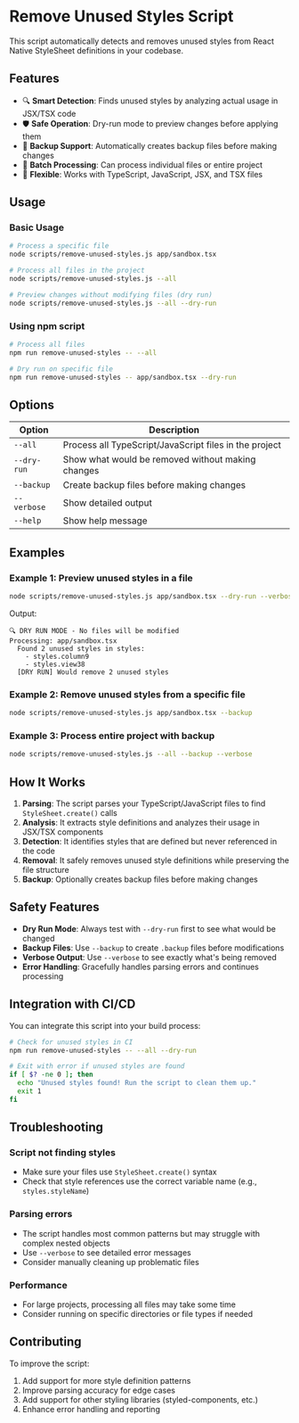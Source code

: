 # Remove Unused Styles Script

This script automatically detects and removes unused styles from React Native StyleSheet definitions in your codebase.

## Features

- 🔍 **Smart Detection**: Finds unused styles by analyzing actual usage in JSX/TSX code
- 🛡️ **Safe Operation**: Dry-run mode to preview changes before applying them
- 💾 **Backup Support**: Automatically creates backup files before making changes
- 📁 **Batch Processing**: Can process individual files or entire project
- 🔧 **Flexible**: Works with TypeScript, JavaScript, JSX, and TSX files

## Usage

### Basic Usage

```bash
# Process a specific file
node scripts/remove-unused-styles.js app/sandbox.tsx

# Process all files in the project
node scripts/remove-unused-styles.js --all

# Preview changes without modifying files (dry run)
node scripts/remove-unused-styles.js --all --dry-run
```

### Using npm script

```bash
# Process all files
npm run remove-unused-styles -- --all

# Dry run on specific file
npm run remove-unused-styles -- app/sandbox.tsx --dry-run
```

## Options

| Option      | Description                                            |
| ----------- | ------------------------------------------------------ |
| `--all`     | Process all TypeScript/JavaScript files in the project |
| `--dry-run` | Show what would be removed without making changes      |
| `--backup`  | Create backup files before making changes              |
| `--verbose` | Show detailed output                                   |
| `--help`    | Show help message                                      |

## Examples

### Example 1: Preview unused styles in a file

```bash
node scripts/remove-unused-styles.js app/sandbox.tsx --dry-run --verbose
```

Output:

```
🔍 DRY RUN MODE - No files will be modified
Processing: app/sandbox.tsx
  Found 2 unused styles in styles:
    - styles.column9
    - styles.view38
  [DRY RUN] Would remove 2 unused styles
```

### Example 2: Remove unused styles from a specific file

```bash
node scripts/remove-unused-styles.js app/sandbox.tsx --backup
```

### Example 3: Process entire project with backup

```bash
node scripts/remove-unused-styles.js --all --backup --verbose
```

## How It Works

1. **Parsing**: The script parses your TypeScript/JavaScript files to find `StyleSheet.create()` calls
2. **Analysis**: It extracts style definitions and analyzes their usage in JSX/TSX components
3. **Detection**: It identifies styles that are defined but never referenced in the code
4. **Removal**: It safely removes unused style definitions while preserving the file structure
5. **Backup**: Optionally creates backup files before making changes

## Safety Features

- **Dry Run Mode**: Always test with `--dry-run` first to see what would be changed
- **Backup Files**: Use `--backup` to create `.backup` files before modifications
- **Verbose Output**: Use `--verbose` to see exactly what's being removed
- **Error Handling**: Gracefully handles parsing errors and continues processing

## Integration with CI/CD

You can integrate this script into your build process:

```bash
# Check for unused styles in CI
npm run remove-unused-styles -- --all --dry-run

# Exit with error if unused styles are found
if [ $? -ne 0 ]; then
  echo "Unused styles found! Run the script to clean them up."
  exit 1
fi
```

## Troubleshooting

### Script not finding styles

- Make sure your files use `StyleSheet.create()` syntax
- Check that style references use the correct variable name (e.g., `styles.styleName`)

### Parsing errors

- The script handles most common patterns but may struggle with complex nested objects
- Use `--verbose` to see detailed error messages
- Consider manually cleaning up problematic files

### Performance

- For large projects, processing all files may take some time
- Consider running on specific directories or file types if needed

## Contributing

To improve the script:

1. Add support for more style definition patterns
2. Improve parsing accuracy for edge cases
3. Add support for other styling libraries (styled-components, etc.)
4. Enhance error handling and reporting
